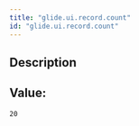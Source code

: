 ```yaml
---
title: "glide.ui.record.count"
id: "glide.ui.record.count"
---
```

## Description



## Value: 
```
20
```